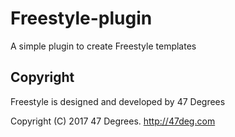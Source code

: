 # Freestyle-plugin

A simple plugin to create Freestyle templates

## Copyright

Freestyle is designed and developed by 47 Degrees

Copyright (C) 2017 47 Degrees. http://47deg.com
